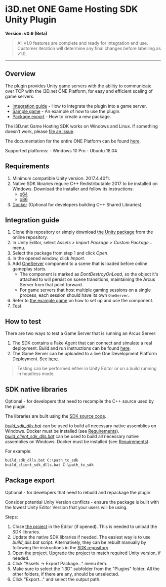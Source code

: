 # i3D.net ONE Game Hosting SDK Unity Plugin #

**Version: v0.9 (Beta)**

> All v1.0 features are complete and ready for integration and use. Customer iteration will determine any final changes before labelling as v1.0.

---

## Overview ##

The plugin provides Unity game servers with the ability to communicate over TCP with the i3D.net ONE Platform, for easy and efficient scaling of game servers.

- [Integration guide](#integration-guide) - How to integrate the plugin into a game server.
- [Sample game](/ONE%20SDK%20Plugin/Assets/Plugins/i3D/Example) - An example of how to use the plugin.
- [Package export](#package-export) - How to create a new package.

The i3D.net Game Hosting SDK works on Windows and Linux.
If something doesn’t work, please [file an issue](https://github.com/i3D-net/ONE-GameHosting-SDK-Unity/issues).

The documentation for the entire ONE Platform can be found [here](https://www.i3d.net/docs/one/).

Supported platforms:
    - Windows 10 Pro
    - Ubuntu 18.04

## <a name="requirements"></a> Requirements ##

1. Minimum compatible Unity version: 2017.4.40f1.
2. Native SDK libraries require C++ Redistributable 2017 to be installed on Windows. Download the installer and follow its instructions:
    - [x64](https://go.microsoft.com/fwlink/?LinkId=746572)
    - [x86](https://go.microsoft.com/fwlink/?LinkId=746571)
3. [Docker](https://docs.docker.com/docker-for-windows/install/) (Optional for developers building C++ Shared Libraries).

## <a name="integration-guide"></a> Integration guide ##

1. Clone this repository or simply download [the Unity package](/ONE-GameHosting-SDK_v0.9.3.unitypackage) from the online repository.
2. In Unity Editor, select _Assets > Import Package > Custom Package..._ menu.
3. Select the package from step 1 and click _Open_.
4. In the opened window, click _Import_.
5. Add [OneServer](/ONE%20SDK%20Plugin/Assets/Plugins/i3D/OneServer.cs) component to a scene that is loaded before online gameplay starts.
    - The component is marked as _DontDestroyOnLoad_, so the object it's attached to will persist on scene transitions, maintaining the Arcus Server from that point forward.
    - For game servers that host multiple gaming sessions on a single process, each session should have its own `OneServer`.
6. Refer to [the example game](/ONE%20SDK%20Plugin/Assets/Plugins/i3D/Example) on how to set up and use the component.
7. [Test](#how-to-test).

## <a name="how-to-test"></a> How to test ##

There are two ways to test a Game Server that is running an Arcus Server:

1. The SDK contains a Fake Agent that can connect and simulate a real deployment. Build and run instructions can be found [here](https://github.com/i3D-net/ONE-GameHosting-SDK/tree/master/one/agent).
2. The Game Server can be uploaded to a live One Development Platform Deployment. See [here](https://www.i3d.net/docs/one/).

> Testing can be performed either in Unity Editor or on a build running in headless mode.

## SDK native libraries ##

Optional - for developers that need to recompile the C++ source used by the plugin.

The libraries are built using the [SDK source code](https://github.com/i3D-net/ONE-GameHosting-SDK).

[_build_sdk_dlls.bat_](/Tools/build_sdk_dlls.bat) can be used to build all necessary native assemblies on Windows. Docker must be installed (see [Requirements](#requirements)).
[_build_client_sdk_dlls.bat_](/Tools/build_client_sdk_dlls.bat) can be used to build all necessary native assemblies on Windows. Docker must be installed (see [Requirements](#requirements)).

For example:
```bat
build_sdk_dlls.bat C:\path_to_sdk
build_client_sdk_dlls.bat C:\path_to_sdk
```

## <a name="package-export"></a> Package export ##

Optional - for developers that need to rebuild and repackage the plugin.

Consider potential Unity Version conflicts - ensure the package is built with the lowest Unity Editor Version that your users will be using.

Steps:
1. Close [the project](/ONE%20SDK%20Plugin) in the Editor (if opened). This is needed to unload the SDK libraries.
2. Update the native SDK libraries if needed. The easiest way is to use _build_dlls.bat_ script. Alternatively, they can be rebuilt manually by following the instructions in the [SDK repository](https://github.com/i3D-net/ONE-GameHosting-SDK).
3. Open [the project](/ONE%20SDK%20Plugin). Upgrade the project to match required Unity version, if needed.
4. Click "Assets -> Export Package..." menu item.
5. Make sure to select the "i3D" subfolder from the "Plugins" folder. All the other folders, if there are any, should be unselected.
6. Click "Export..." and select the output path.
